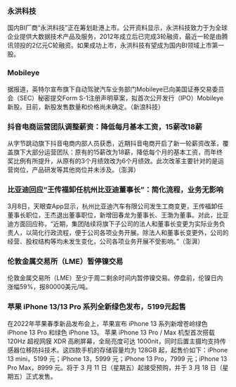 ### 永洪科技
国内BI厂商“永洪科技”正在筹划赴港上市。公开资料显示，永洪科技致力于为全球企业提供大数据技术产品及服务，2012年成立后已完成3轮融资，最近一轮是由腾讯领投的2亿元C轮融资。如果成功上市，永洪科技有望成为国内BI领域上市第一股。
### Mobileye
据报道，英特尔宣布旗下自动驾驶汽车业务部门Mobileye已向美国证券交易委员会（SEC）秘密提交Form S-1注册声明草案，拟首次公开发行（IPO）Mobileye新股。目前，新股发售数量和价格尚未确定。（新浪科技）
### 抖音电商运营团队调整薪资：降低每月基本工资，15薪改18薪
从字节跳动旗下抖音电商内部人员获悉，近期抖音电商开启了新一轮薪资改革，覆盖旗下大部分运营团队：原有的15薪改为18薪，降低每个月的基本工资，而年终奖比例有所提升，从原有的3个月绩效改为6个月绩效。此次改革主要针对的是运营岗位，产品研发等其他岗位并未涉及。（澎湃）
### 比亚迪回应“王传福卸任杭州比亚迪董事长”：简化流程，业务无影响
3月8日，天眼查App显示，杭州比亚迪汽车有限公司发生工商变更，王传福卸任董事长职位，王杰退出董事职位，新增田春龙为董事长、王渤为董事。对此，比亚迪方面回应称，“近期，集团陆续将旗下子公司的法人和董事长变更为实际业务负责人，以简化行政流程，便于公司各项业务开展。除法人和董事长变更外，公司的经营、股权结构等均未发生变化，公司各项业务开展不受影响。”（澎湃）
### 伦敦金属交易所（LME）暂停镍交易
伦敦金属交易所（LME）至少于周二剩余时间内暂停镍交易。停盘前，伦镍日内涨幅59%，报80000美元/吨。
### 苹果 iPhone 13/13 Pro 系列全新绿色发布，5199元起售
在2022年苹果春季新品发布会上，苹果宣布 iPhone 13 系列新增苍岭绿色 iPhone 13 Pro 和绿色 iPhone 13。
苹果 iPhone 13 Pro / Max 机型首次搭载 120Hz 超视网膜 XDR 高刷屏幕，全局亮度可达 1000nit，同时后置主摄均支持传感器位移防抖技术。这四款手机的存储容量均为 128GB 起，起售价如下：iPhone 13 mini，5199 元；iPhone 13，5999 元；iPhone 13 Pro，7999 元；iPhone 13 Pro Max，8999 元。将于 3 月 11 日（星期五）起接受预购，并于 3 月 18 日（星期五）正式发售。
